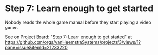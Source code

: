 # Step 7: Learn enough to get started

Nobody reads the whole game manual before they start playing a video game.

See on Project Board: "Step 7: Learn enough to get started" at https://github.com/orgs/vanHeemstraSystems/projects/3/views/1?pane=issue&itemId=21233220
